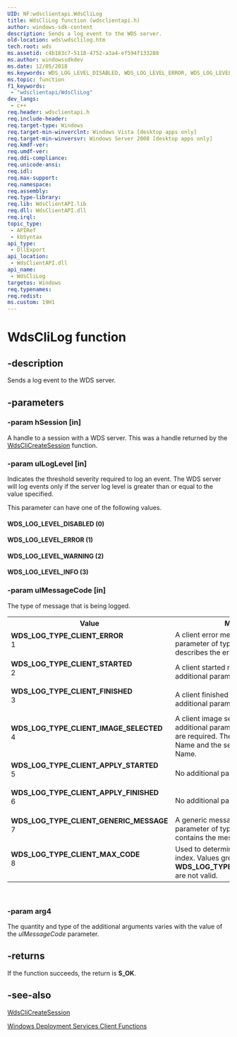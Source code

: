 ```yaml
---
UID: NF:wdsclientapi.WdsCliLog
title: WdsCliLog function (wdsclientapi.h)
author: windows-sdk-content
description: Sends a log event to the WDS server.
old-location: wds\wdsclilog.htm
tech.root: wds
ms.assetid: c4b183c7-5118-4752-a3a4-ef594f133288
ms.author: windowssdkdev
ms.date: 12/05/2018
ms.keywords: WDS_LOG_LEVEL_DISABLED, WDS_LOG_LEVEL_ERROR, WDS_LOG_LEVEL_INFO, WDS_LOG_LEVEL_WARNING, WDS_LOG_TYPE_CLIENT_APPLY_FINISHED, WDS_LOG_TYPE_CLIENT_APPLY_STARTED, WDS_LOG_TYPE_CLIENT_ERROR, WDS_LOG_TYPE_CLIENT_FINISHED, WDS_LOG_TYPE_CLIENT_GENERIC_MESSAGE, WDS_LOG_TYPE_CLIENT_IMAGE_SELECTED, WDS_LOG_TYPE_CLIENT_MAX_CODE, WDS_LOG_TYPE_CLIENT_STARTED, WdsCliLog, WdsCliLog function [Windows Deployment Services], wds.wdsclilog, wdsclientapi/WdsCliLog
ms.topic: function
f1_keywords: 
 - "wdsclientapi/WdsCliLog"
dev_langs:
 - c++
req.header: wdsclientapi.h
req.include-header: 
req.target-type: Windows
req.target-min-winverclnt: Windows Vista [desktop apps only]
req.target-min-winversvr: Windows Server 2008 [desktop apps only]
req.kmdf-ver: 
req.umdf-ver: 
req.ddi-compliance: 
req.unicode-ansi: 
req.idl: 
req.max-support: 
req.namespace: 
req.assembly: 
req.type-library: 
req.lib: WdsClientAPI.lib
req.dll: WdsClientAPI.dll
req.irql: 
topic_type:
 - APIRef
 - kbSyntax
api_type:
 - DllExport
api_location:
 - WdsClientAPI.dll
api_name:
 - WdsCliLog
targetos: Windows
req.typenames: 
req.redist: 
ms.custom: 19H1
---
```


# WdsCliLog function


## -description


Sends a log event to the WDS server.


## -parameters




### -param hSession [in]

A handle to a session   with a WDS server. This was a handle returned by 
      the <a href="https://docs.microsoft.com/windows/desktop/api/wdsclientapi/nf-wdsclientapi-wdsclicreatesession">WdsCliCreateSession</a> function.


### -param ulLogLevel [in]

Indicates the threshold severity required to log an event. The WDS server will log events only if the server log level is greater 
      than or equal to the value specified.


This parameter can have one of the following values.





#### WDS_LOG_LEVEL_DISABLED (0)



#### WDS_LOG_LEVEL_ERROR (1)



#### WDS_LOG_LEVEL_WARNING (2)



#### WDS_LOG_LEVEL_INFO (3)


### -param ulMessageCode [in]

The type of message that is being logged.

<table>
<tr>
<th>Value</th>
<th>Meaning</th>
</tr>
<tr>
<td width="40%"><a id="WDS_LOG_TYPE_CLIENT_ERROR"></a><a id="wds_log_type_client_error"></a><dl>
<dt><b>WDS_LOG_TYPE_CLIENT_ERROR</b></dt>
<dt>1</dt>
</dl>
</td>
<td width="60%">
A client error message. An additional parameter of type <b>PWSTR</b> that describes the error is 
        required.

</td>
</tr>
<tr>
<td width="40%"><a id="WDS_LOG_TYPE_CLIENT_STARTED"></a><a id="wds_log_type_client_started"></a><dl>
<dt><b>WDS_LOG_TYPE_CLIENT_STARTED</b></dt>
<dt>2</dt>
</dl>
</td>
<td width="60%">
A client started message. No additional parameters are required.

</td>
</tr>
<tr>
<td width="40%"><a id="WDS_LOG_TYPE_CLIENT_FINISHED"></a><a id="wds_log_type_client_finished"></a><dl>
<dt><b>WDS_LOG_TYPE_CLIENT_FINISHED</b></dt>
<dt>3</dt>
</dl>
</td>
<td width="60%">
A client finished message. No additional parameters are required.

</td>
</tr>
<tr>
<td width="40%"><a id="WDS_LOG_TYPE_CLIENT_IMAGE_SELECTED"></a><a id="wds_log_type_client_image_selected"></a><dl>
<dt><b>WDS_LOG_TYPE_CLIENT_IMAGE_SELECTED</b></dt>
<dt>4</dt>
</dl>
</td>
<td width="60%">
A client image selected message. Two additional parameters of type <b>PWSTR</b> are required. The first is the Image 
        Name and the second is the Group Name.

</td>
</tr>
<tr>
<td width="40%"><a id="WDS_LOG_TYPE_CLIENT_APPLY_STARTED"></a><a id="wds_log_type_client_apply_started"></a><dl>
<dt><b>WDS_LOG_TYPE_CLIENT_APPLY_STARTED</b></dt>
<dt>5</dt>
</dl>
</td>
<td width="60%">
No additional parameters are required.

</td>
</tr>
<tr>
<td width="40%"><a id="WDS_LOG_TYPE_CLIENT_APPLY_FINISHED"></a><a id="wds_log_type_client_apply_finished"></a><dl>
<dt><b>WDS_LOG_TYPE_CLIENT_APPLY_FINISHED</b></dt>
<dt>6</dt>
</dl>
</td>
<td width="60%">
No additional parameters are required.

</td>
</tr>
<tr>
<td width="40%"><a id="WDS_LOG_TYPE_CLIENT_GENERIC_MESSAGE"></a><a id="wds_log_type_client_generic_message"></a><dl>
<dt><b>WDS_LOG_TYPE_CLIENT_GENERIC_MESSAGE</b></dt>
<dt>7</dt>
</dl>
</td>
<td width="60%">
A generic message. An additional parameter of type <b>PWSTR</b> that contains the message is 
        required.

</td>
</tr>
<tr>
<td width="40%"><a id="WDS_LOG_TYPE_CLIENT_MAX_CODE"></a><a id="wds_log_type_client_max_code"></a><dl>
<dt><b>WDS_LOG_TYPE_CLIENT_MAX_CODE</b></dt>
<dt>8</dt>
</dl>
</td>
<td width="60%">
Used to determine an out-of-range index. Values greater than or equal to 
        <b>WDS_LOG_TYPE_CLIENT_MAX_CODE</b> are not valid.

</td>
</tr>
</table>
 


### -param arg4

The quantity and type of the additional arguments varies with the value of the 
      <i>ulMessageCode</i> parameter.


## -returns



If the function succeeds, the return is <b>S_OK</b>.




## -see-also




<a href="https://docs.microsoft.com/windows/desktop/api/wdsclientapi/nf-wdsclientapi-wdsclicreatesession">WdsCliCreateSession</a>



<a href="https://docs.microsoft.com/windows/desktop/Wds/windows-deployment-services-client-functions">Windows Deployment Services Client Functions</a>
 

 

